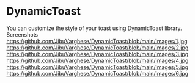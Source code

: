 # DynamicToast
You can customize the style of your toast using DynamicToast library.
Screenshots
https://github.com/JibuVarghese/DynamicToast/blob/main/images/1.jpg
https://github.com/JibuVarghese/DynamicToast/blob/main/images/2.jpg
https://github.com/JibuVarghese/DynamicToast/blob/main/images/3.jpg
https://github.com/JibuVarghese/DynamicToast/blob/main/images/4.jpg
https://github.com/JibuVarghese/DynamicToast/blob/main/images/5.jpg
https://github.com/JibuVarghese/DynamicToast/blob/main/images/6.jpg

